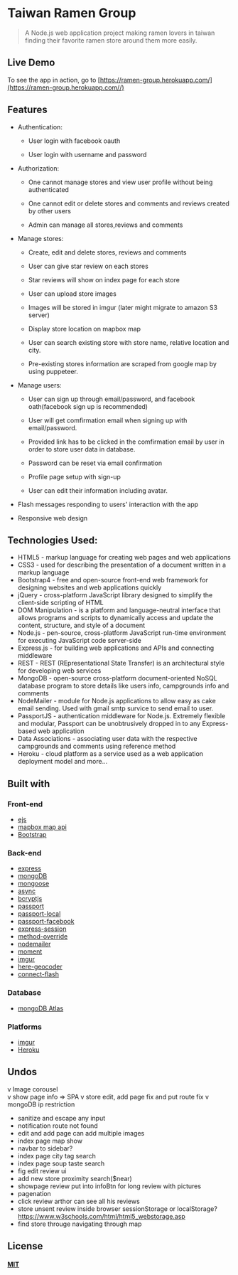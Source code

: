 # Taiwan Ramen Group

> A Node.js web application project making ramen lovers in taiwan finding their favorite ramen store around them more easily.

## Live Demo

To see the app in action, go to [https://ramen-group.herokuapp.com/](https://ramen-group.herokuapp.com//)

## Features

* Authentication:

  * User login with facebook oauth
  
  * User login with username and password

* Authorization:

  * One cannot manage stores and view user profile without being authenticated

  * One cannot edit or delete stores and comments and reviews created by other users

  * Admin can manage all stores,reviews and comments

* Manage stores:

  * Create, edit and delete stores, reviews and comments

  * User can give star review on each stores

  * Star reviews will show on index page for each store

  * User can upload store images

  * Images will be stored in imgur (later might migrate to amazon S3 server)

  * Display store location on mapbox map
  
  * User can search existing store with store name, relative location and city.

  * Pre-existing stores information are scraped from google map by using puppeteer.


* Manage users:

  * User can sign up through email/password, and facebook oath(facebook sign up is recommended)

  * User will get comfirmation email when signing up with email/password.

  * Provided link  has to be clicked in the comfirmation email by user in order to store user data in database.

  * Password can be reset via email confirmation

  * Profile page setup with sign-up

  * User can edit their information including avatar.


* Flash messages responding to users' interaction with the app

* Responsive web design

## Technologies Used:
* HTML5 - markup language for creating web pages and web applications
* CSS3 - used for describing the presentation of a document written in a markup language
* Bootstrap4 - free and open-source front-end web framework for designing websites and web applications quickly
* jQuery - cross-platform JavaScript library designed to simplify the client-side scripting of HTML
* DOM Manipulation - is a platform and language-neutral interface that allows programs and scripts to dynamically access and update the content, structure, and style of a document
* Node.js - pen-source, cross-platform JavaScript run-time environment for executing JavaScript code server-side
* Express.js - for building web applications and APIs and connecting middleware
* REST - REST (REpresentational State Transfer) is an architectural style for developing web services
* MongoDB - open-source cross-platform document-oriented NoSQL database program to store details like users info, campgrounds info and comments
* NodeMailer - module for Node.js applications to allow easy as cake email sending. Used with gmail smtp survice to send email to user.
* PassportJS - authentication middleware for Node.js. Extremely flexible and modular, Passport can be unobtrusively dropped in to any Express-based web application
* Data Associations - associating user data with the respective campgrounds and comments using reference method
* Heroku - cloud platform as a service used as a web application deployment model
and more...

## Built with

### Front-end

* [ejs](http://ejs.co/)
* [mapbox map api](https://docs.mapbox.com/api/)
* [Bootstrap](https://getbootstrap.com/docs/4/)

### Back-end

* [express](https://expressjs.com/)
* [mongoDB](https://www.mongodb.com/)
* [mongoose](http://mongoosejs.com/)
* [async](http://caolan.github.io/async/)
* [bcryptjs](https://www.npmjs.com/package/bcryptjs)
* [passport](http://www.passportjs.org/)
* [passport-local](https://github.com/jaredhanson/passport-local#passport-local)
* [passport-facebook](https://github.com/jaredhanson/passport-facebook)
* [express-session](https://github.com/expressjs/session#express-session)
* [method-override](https://github.com/expressjs/method-override#method-override)
* [nodemailer](https://nodemailer.com/about/)
* [moment](https://momentjs.com/)
* [imgur](https://api.imgur.com/)
* [here-geocoder](https://developer.here.com/)
* [connect-flash](https://github.com/jaredhanson/connect-flash#connect-flash)

### Database

* [mongoDB Atlas](https://cloud.mongodb.com/)

### Platforms

* [imgur](https://api.imgur.com/)
* [Heroku](https://www.heroku.com/)

## Undos
v Image corousel  
v show page info => SPA 
v  store edit, add page fix and put route fix 
v  mongoDB ip restriction
*  sanitize and escape any input
*  notification route not found
*  edit and add  page can add multiple images
*  index page map show
*  navbar to sidebar?
*  index page city tag search
*  index page soup taste search
*  fig edit review ui
*  add new store proximity search($near)
*  showpage review put into infoBtn for long review with pictures
*  pagenation
*  click review arthor can see all his reviews
*  store unsent review inside browser sessionStorage or localStorage? https://www.w3schools.com/html/html5_webstorage.asp
*  find store througe navigating through map
## License

#### [MIT](./LICENSE)